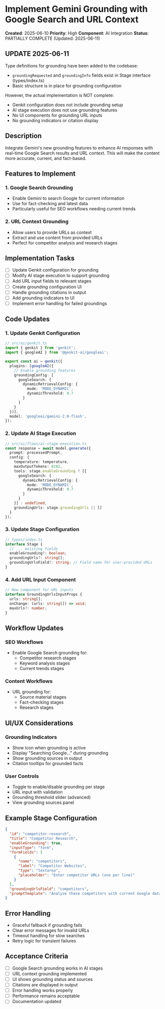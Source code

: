 # Implement Gemini Grounding with Google Search and URL Context

**Created**: 2025-06-10
**Priority**: High
**Component**: AI Integration
**Status**: PARTIALLY COMPLETE (Updated: 2025-06-11)

## UPDATE 2025-06-11
Type definitions for grounding have been added to the codebase:
- `groundingRequested` and `groundingInfo` fields exist in Stage interface (types/index.ts)
- Basic structure is in place for grounding configuration

However, the actual implementation is NOT complete:
- Genkit configuration does not include grounding setup
- AI stage execution does not use grounding features
- No UI components for grounding URL inputs
- No grounding indicators or citation display

## Description
Integrate Gemini's new grounding features to enhance AI responses with real-time Google Search results and URL context. This will make the content more accurate, current, and fact-based.

## Features to Implement

### 1. Google Search Grounding
- Enable Gemini to search Google for current information
- Use for fact-checking and latest data
- Particularly useful for SEO workflows needing current trends

### 2. URL Context Grounding
- Allow users to provide URLs as context
- Extract and use content from provided URLs
- Perfect for competitor analysis and research stages

## Implementation Tasks
- [ ] Update Genkit configuration for grounding
- [ ] Modify AI stage execution to support grounding
- [ ] Add URL input fields to relevant stages
- [ ] Create grounding configuration UI
- [ ] Handle grounding citations in output
- [ ] Add grounding indicators to UI
- [ ] Implement error handling for failed groundings

## Code Updates

### 1. Update Genkit Configuration
```typescript
// src/ai/genkit.ts
import { genkit } from 'genkit';
import { googleAI } from '@genkit-ai/googleai';

export const ai = genkit({
  plugins: [googleAI({
    // Enable grounding features
    groundingConfig: {
      googleSearch: {
        dynamicRetrievalConfig: {
          mode: 'MODE_DYNAMIC',
          dynamicThreshold: 0.7
        }
      }
    }
  })],
  model: 'googleai/gemini-2.0-flash',
});
```

### 2. Update AI Stage Execution
```typescript
// src/ai/flows/ai-stage-execution.ts
const response = await model.generate({
  prompt: processedPrompt,
  config: {
    temperature: temperature,
    maxOutputTokens: 8192,
    tools: stage.enableGrounding ? [{
      googleSearch: {
        dynamicRetrievalConfig: {
          mode: 'MODE_DYNAMIC',
          dynamicThreshold: 0.7
        }
      }
    }] : undefined,
    groundingUrls: stage.groundingUrls || []
  }
});
```

### 3. Update Stage Configuration
```typescript
// types/index.ts
interface Stage {
  // ... existing fields
  enableGrounding?: boolean;
  groundingUrls?: string[];
  groundingUrlsField?: string; // Field name for user-provided URLs
}
```

### 4. Add URL Input Component
```typescript
// New component for URL inputs
interface GroundingUrlsInputProps {
  urls: string[];
  onChange: (urls: string[]) => void;
  maxUrls?: number;
}
```

## Workflow Updates

### SEO Workflows
- Enable Google Search grounding for:
  - Competitor research stages
  - Keyword analysis stages
  - Current trends stages

### Content Workflows
- URL grounding for:
  - Source material stages
  - Fact-checking stages
  - Research stages

## UI/UX Considerations

### Grounding Indicators
- Show icon when grounding is active
- Display "Searching Google..." during grounding
- Show grounding sources in output
- Citation tooltips for grounded facts

### User Controls
- Toggle to enable/disable grounding per stage
- URL input with validation
- Grounding threshold slider (advanced)
- View grounding sources panel

## Example Stage Configuration
```json
{
  "id": "competitor-research",
  "title": "Competitor Research",
  "enableGrounding": true,
  "inputType": "form",
  "formFields": [
    {
      "name": "competitors",
      "label": "Competitor Websites",
      "type": "textarea",
      "placeholder": "Enter competitor URLs (one per line)"
    }
  ],
  "groundingUrlsField": "competitors",
  "promptTemplate": "Analyze these competitors with current Google data..."
}
```

## Error Handling
- Graceful fallback if grounding fails
- Clear error messages for invalid URLs
- Timeout handling for slow searches
- Retry logic for transient failures

## Acceptance Criteria
- [ ] Google Search grounding works in AI stages
- [ ] URL context grounding implemented
- [ ] UI shows grounding status and sources
- [ ] Citations are displayed in output
- [ ] Error handling works properly
- [ ] Performance remains acceptable
- [ ] Documentation updated